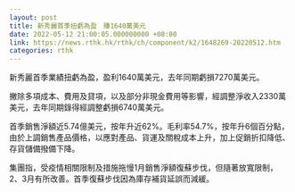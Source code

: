 ```yaml
---
layout: post
title: 新秀麗首季扭虧為盈　賺1640萬美元
date: 2022-05-12 21:00:05.000000000 +08:00
link: https://news.rthk.hk/rthk/ch/component/k2/1648269-20220512.htm
categories: rthk
---
```


新秀麗首季業績扭虧為盈，盈利1640萬美元，去年同期虧損7270萬美元。

撇除多項成本、費用及貸項，以及部分非現金費用等影響，經調整淨收入2330萬美元，去年同期錄得經調整虧損6740萬美元。

首季銷售淨額近5.74億美元，按年升近62%。毛利率54.7%，按年升6個百分點，由於上調銷售產品價格，以應對產品、貨運及關稅成本上升，加上促銷折扣降低、存貨儲備撥備下降。

集團指，受疫情相關限制及措施拖慢1月銷售淨額復蘇步伐，但隨著放寬限制，2、3月有所改善。首季復蘇步伐因為庫存補貨延誤而減緩。
